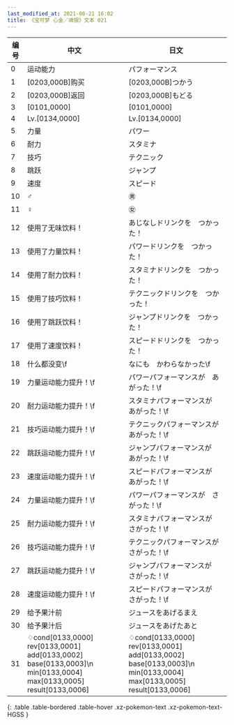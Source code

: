 ```yaml
---
last_modified_at: 2021-08-21 16:02
title: 《宝可梦 心金／魂银》文本 021
---
```

| 编号 | 中文 | 日文 |
| ---- | ---- | ---- |
| 0 | 运动能力 | パフォーマンス |
| 1 | [0203,000B]购买 | [0203,000B]つかう |
| 2 | [0203,000B]返回 | [0203,000B]もどる |
| 3 | [0101,0000] | [0101,0000] |
| 4 | Lv.[0134,0000] | Lv.[0134,0000] |
| 5 | 力量 | パワー |
| 6 | 耐力 | スタミナ |
| 7 | 技巧 | テクニック |
| 8 | 跳跃 | ジャンプ |
| 9 | 速度 | スピード |
| 10 | ♂ | ㊚ |
| 11 | ♀ | ㊛ |
| 12 | 使用了无味饮料！ | あじなしドリンクを　つかった！ |
| 13 | 使用了力量饮料！ | パワードリンクを　つかった！ |
| 14 | 使用了耐力饮料！ | スタミナドリンクを　つかった！ |
| 15 | 使用了技巧饮料！ | テクニックドリンクを　つかった！ |
| 16 | 使用了跳跃饮料！ | ジャンプドリンクを　つかった！ |
| 17 | 使用了速度饮料！ | スピードドリンクを　つかった！ |
| 18 | 什么都没变\f | なにも　かわらなかった\f |
| 19 | 力量运动能力提升！\f | パワーパフォーマンスが　あがった！\f |
| 20 | 耐力运动能力提升！\f | スタミナパフォーマンスが　あがった！\f |
| 21 | 技巧运动能力提升！\f | テクニックパフォーマンスが　あがった！\f |
| 22 | 跳跃运动能力提升！\f | ジャンプパフォーマンスが　あがった！\f |
| 23 | 速度运动能力提升！\f | スピードパフォーマンスが　あがった！\f |
| 24 | 力量运动能力提升！\f | パワーパフォーマンスが　さがった！\f |
| 25 | 耐力运动能力提升！\f | スタミナパフォーマンスが　さがった！\f |
| 26 | 技巧运动能力提升！\f | テクニックパフォーマンスが　さがった！\f |
| 27 | 跳跃运动能力提升！\f | ジャンプパフォーマンスが　さがった！\f |
| 28 | 速度运动能力提升！\f | スピードパフォーマンスが　さがった！\f |
| 29 | 给予果汁前 | ジュースをあげるまえ |
| 30 | 给予果汁后 | ジュースをあげたあと |
| 31 | ♢cond[0133,0000] rev[0133,0001] add[0133,0002] base[0133,0003]\n min[0133,0004] max[0133,0005] result[0133,0006] | ♢cond[0133,0000] rev[0133,0001] add[0133,0002] base[0133,0003]\n min[0133,0004] max[0133,0005] result[0133,0006] |
{: .table .table-bordered .table-hover .xz-pokemon-text .xz-pokemon-text-HGSS }